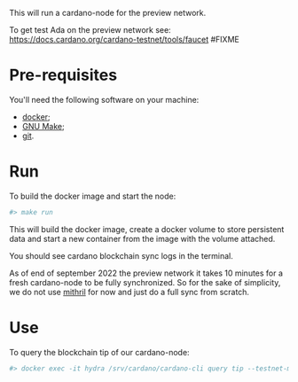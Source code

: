 This will run a cardano-node for the preview network.

To get test Ada on the preview network see:
https://docs.cardano.org/cardano-testnet/tools/faucet #FIXME

# Pre-requisites

You'll need the following software on your machine:
* [docker](https://docker.com);
* [GNU Make](https://www.gnu.org/software/make/);
* [git](https://git-scm.com).

# Run

To build the docker image and start the node:
 
```bash
#> make run
```

This will build the docker image, create a docker volume to store persistent data and start
a new container from the image with the volume attached.

You should see cardano blockchain sync logs in the terminal.

As of end of september 2022 the preview network it takes 10 minutes for a fresh cardano-node to be fully synchronized.
So for the sake of simplicity, we do not use [mithril](https://github.com/input-output-hk/mithril/tree/main/mithril-client)
for now and just do a full sync from scratch.

# Use

To query the blockchain tip of our cardano-node:

```bash
#> docker exec -it hydra /srv/cardano/cardano-cli query tip --testnet-magic 1097911063
```
